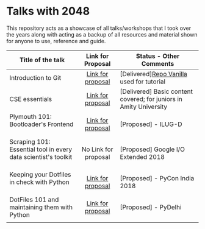 # Talks with 2048

This repository acts as a showcase of all talks/workshops that I took over the years along with acting as a backup of all resources and material shown for anyone to use, reference and guide. 

| Title of the talk       | Link for Proposal| Status - Other Comments |
| --- |:---:|---|
| Introduction to Git     | [Link for proposal](https://github.com/ILUGD/talks/issues/45) | [Delivered][Repo Vanilla](https://github.com/vipulgupta2048/vanilla) used for tutorial |
| CSE essentials     | [Link for proposal](https://github.com/asetalias/Logistics-and-Event-Contributions/issues/1)  | [Delivered] Basic content covered; for juniors in Amity University | 
| Plymouth 101: Bootloader's Frontend     | [Link for proposal](https://github.com/ILUGD/talks/issues/80)  | [Proposed] - ILUG-D| 
| Scraping 101: Essential tool in every data scientist's toolkit     | No Link for proposal  | [Proposed] Google I/O Extended 2018 | 
| Keeping your Dotfiles in check with Python     | [Link for proposal](https://in.pycon.org/cfp/2018/proposals/keeping-your-dotfiles-in-check-with-python~dw7Xd/)  | [Proposed] - PyCon India 2018 | 
| DotFiles 101 and maintaining them with Python    | [Link for proposal](https://github.com/pydelhi/talks/issues/99)  | [Proposed] - PyDelhi | 
|||
